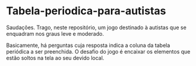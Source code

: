 # Tabela-periodica-para-autistas
Saudações.
Trago, neste repositório, um jogo destinado à autistas que se enquadram nos graus leve e moderado.

Basicamente, há perguntas cuja resposta indica a coluna da tabela periódica a ser preenchida. O desafio do jogo é encaixar os elementos que estão soltos na tela ao seu devido local.
